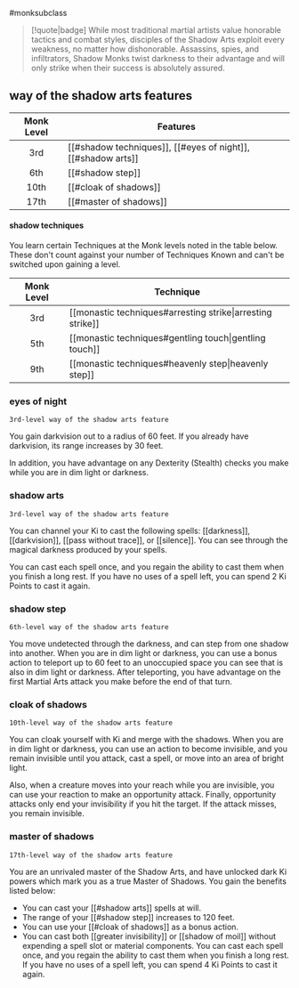 #monksubclass

> [!quote|badge] 
> While most traditional martial artists value honorable tactics and combat styles, disciples of the Shadow Arts exploit every weakness, no matter how dishonorable. Assassins, spies, and infiltrators, Shadow Monks twist darkness to their advantage and will only strike when their success is absolutely assured.
## way of the shadow arts features
| **Monk Level** | **Features**                                                 |
| :------------: | ------------------------------------------------------------ |
|      3rd       | [[#shadow techniques]], [[#eyes of night]], [[#shadow arts]] |
|      6th       | [[#shadow step]]                                             |
|      10th      | [[#cloak of shadows]]                                        |
|      17th      | [[#master of shadows]]                                       |

#### shadow techniques
You learn certain Techniques at the Monk levels noted in the table below. These don't count against your number of Techniques Known and can't be switched upon gaining a level.

| **Monk Level** | **Technique**                                              |
| :------------: | ---------------------------------------------------------- |
|      3rd       | [[monastic techniques#arresting strike\|arresting strike]] |
|      5th       | [[monastic techniques#gentling touch\|gentling touch]]     |
|      9th       | [[monastic techniques#heavenly step\|heavenly step]]       |

### eyes of night
`3rd-level way of the shadow arts feature`

You gain darkvision out to a radius of 60 feet. If you already have darkvision, its range increases by 30 feet.

In addition, you have advantage on any Dexterity (Stealth) checks you make while you are in dim light or darkness.
### shadow arts
`3rd-level way of the shadow arts feature`

You can channel your Ki to cast the following spells: [[darkness]], [[darkvision]], [[pass without trace]], or [[silence]]. You can see through the magical darkness produced by your spells.

You can cast each spell once, and you regain the ability to cast them when you finish a long rest. If you have no uses of a spell left, you can spend 2 Ki Points to cast it again.
### shadow step
`6th-level way of the shadow arts feature`

You move undetected through the darkness, and can step from one shadow into another. When you are in dim light or darkness, you can use a bonus action to teleport up to 60 feet to an unoccupied space you can see that is also in dim light or darkness. After teleporting, you have advantage on the first Martial Arts attack you make before the end of that turn.
### cloak of shadows
`10th-level way of the shadow arts feature`

You can cloak yourself with Ki and merge with the shadows. When you are in dim light or darkness, you can use an action to become invisible, and you remain invisible until you attack, cast a spell, or move into an area of bright light.

Also, when a creature moves into your reach while you are invisible, you can use your reaction to make an opportunity attack. Finally, opportunity attacks only end your invisibility if you hit the target. If the attack misses, you remain invisible.
### master of shadows
`17th-level way of the shadow arts feature`

You are an unrivaled master of the Shadow Arts, and have unlocked dark Ki powers which mark you as a true Master of Shadows. You gain the benefits listed below:
- You can cast your [[#shadow arts]] spells at will.
- The range of your [[#shadow step]] increases to 120 feet.
- You can use your [[#cloak of shadows]] as a bonus action.
- You can cast both [[greater invisibility]] or [[shadow of moil]] without expending a spell slot or material components. You can cast each spell once, and you regain the ability to cast them when you finish a long rest. If you have no uses of a spell left, you can spend 4 Ki Points to cast it again.
